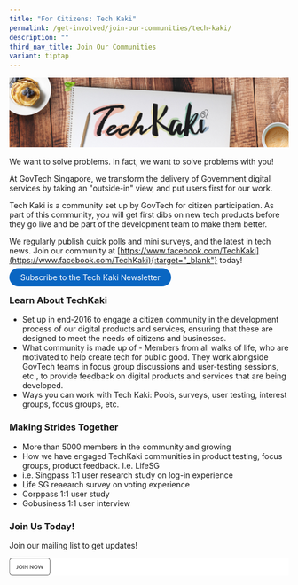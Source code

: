 ```yaml
---
title: "For Citizens: Tech Kaki"
permalink: /get-involved/join-our-communities/tech-kaki/
description: ""
third_nav_title: Join Our Communities
variant: tiptap
---
```

![Tech Kaki banner](/images/programmes/products-and-services/TechKaki-Header.jpg)

We want to solve problems. In fact, we want to solve problems with you!

At GovTech Singapore, we transform the delivery of Government digital services by taking an "outside-in" view, and put users first for our work.

Tech Kaki is a community set up by GovTech for citizen participation. As part of this community, you will get first dibs on new tech products before they go live and be part of the development team to make them better.

We regularly publish quick polls and mini surveys, and the latest in tech news. Join our community at [https://www.facebook.com/TechKaki](https://www.facebook.com/TechKaki){:target="_blank"} today!

<a href="https://www.tech.gov.sg/get-involved/tech-kaki-newsletter?utm_source=govtech&amp;utm_medium=website&amp;utm_campaign=productsandservices" target="_blank" style="background-color: #0A66C2; color: white; text-decoration: none; border-radius: 100px; padding-left: 20px; padding-right: 20px; padding-top:8px; padding-bottom:8px">Subscribe to the Tech Kaki Newsletter</a>

### Learn About TechKaki
* Set up in end-2016 to engage a citizen community in the development process of our digital products and services, ensuring that these are designed to meet the needs of citizens and businesses.
* What community is made up of - Members from all walks of life, who are motivated to help create tech for public good. They work alongside GovTech teams in focus group discussions and user-testing sessions, etc., to provide feedback on digital products and services that are being developed. 
* Ways you can work with Tech Kaki: Pools, surveys, user testing, interest groups, focus groups, etc.


### Making Strides Together
* More than 5000 members in the community and growing 
* How we have engaged TechKaki communities in product testing, focus groups, product feedback. I.e. LifeSG
* i.e. Singpass 1:1 user research study on log-in experience
* Life SG reaearch survey on voting experience
* Corppass 1:1 user study
*  Gobusiness 1:1 user interview

### Join Us Today!
Join our mailing list to get updates! 

![](/images/join%20now.png)